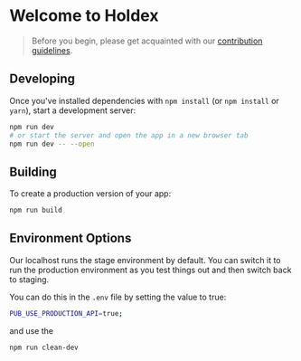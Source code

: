# Welcome to Holdex

> Before you begin, please get acquainted with our [contribution guidelines](CONTRIBUTING.md).

## Developing

Once you've installed dependencies with `npm install` (or `npm install` or `yarn`), start a development server:

```bash
npm run dev
# or start the server and open the app in a new browser tab
npm run dev -- --open
```

## Building

To create a production version of your app:

```bash
npm run build
```

## Environment Options

Our localhost runs the stage environment by default. You can switch it to run the production environment as you test things out and then switch back to staging.

You can do this in the `.env` file by setting the value to true:

```bash
PUB_USE_PRODUCTION_API=true;
```

and use the

```bash
npm run clean-dev
```
